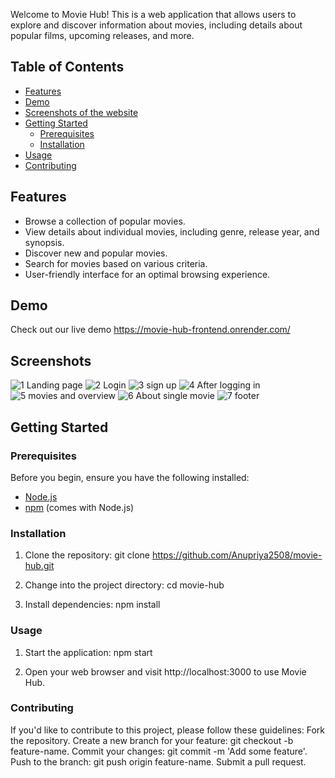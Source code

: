 Welcome to Movie Hub! This is a web application that allows users to explore and discover information about movies, including details about popular films, upcoming releases, and more.

## Table of Contents

- [Features](#features)
- [Demo](#demo)
- [Screenshots of the website](#screenshots)
- [Getting Started](#getting-started)
  - [Prerequisites](#prerequisites)
  - [Installation](#installation)
- [Usage](#usage)
- [Contributing](#contributing)

## Features

- Browse a collection of popular movies.
- View details about individual movies, including genre, release year, and synopsis.
- Discover new and popular movies.
- Search for movies based on various criteria.
- User-friendly interface for an optimal browsing experience.

## Demo

Check out our live demo https://movie-hub-frontend.onrender.com/

## Screenshots
![1 Landing page](https://github.com/Anupriya2508/Movie_Hub/assets/89139657/dbeecae9-dd72-4684-941d-3c725958ceaa)
![2 Login](https://github.com/Anupriya2508/Movie_Hub/assets/89139657/e25b4303-d398-43ac-9867-6ce9a3c8a4f4)
![3 sign up](https://github.com/Anupriya2508/Movie_Hub/assets/89139657/3d04ed22-e7b9-48fe-b60b-4728eb81f2b4)
![4 After logging in](https://github.com/Anupriya2508/Movie_Hub/assets/89139657/f489e705-94c3-4a6e-baaa-70d71d48a25b)
![5 movies and overview](https://github.com/Anupriya2508/Movie_Hub/assets/89139657/9e8be958-03fa-42ff-9927-ab2a0a66527d)
![6 About single movie](https://github.com/Anupriya2508/Movie_Hub/assets/89139657/f0cb901f-fb51-4679-83a3-cdb7ffa710c4)
![7 footer](https://github.com/Anupriya2508/Movie_Hub/assets/89139657/ffb13859-9e7a-485f-a15e-ef5f9a2c57c9)

## Getting Started

### Prerequisites

Before you begin, ensure you have the following installed:

- [Node.js](https://nodejs.org/)
- [npm](https://www.npmjs.com/) (comes with Node.js)

### Installation

1. Clone the repository:
   git clone https://github.com/Anupriya2508/movie-hub.git

2. Change into the project directory:
   cd movie-hub
   
4. Install dependencies:
   npm install
   
### Usage
1. Start the application:
   npm start
   
2. Open your web browser and visit http://localhost:3000 to use Movie Hub.

### Contributing
If you'd like to contribute to this project, please follow these guidelines:
  Fork the repository.
  Create a new branch for your feature: git checkout -b feature-name.
  Commit your changes: git commit -m 'Add some feature'.
  Push to the branch: git push origin feature-name.
  Submit a pull request.
